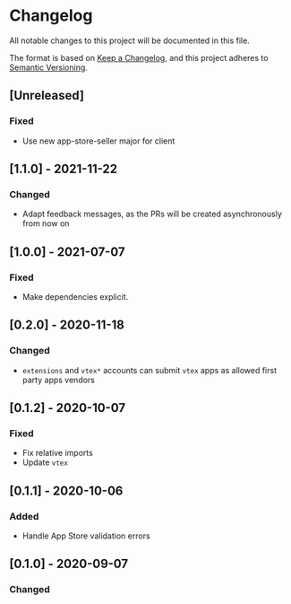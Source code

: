 # Changelog

All notable changes to this project will be documented in this file.

The format is based on [Keep a Changelog](https://keepachangelog.com/en/1.0.0/),
and this project adheres to [Semantic Versioning](https://semver.org/spec/v2.0.0.html).

## [Unreleased]

### Fixed
- Use new app-store-seller major for client
## [1.1.0] - 2021-11-22

### Changed

- Adapt feedback messages, as the PRs will be created asynchronously from now on

## [1.0.0] - 2021-07-07
### Fixed
- Make dependencies explicit.

## [0.2.0] - 2020-11-18

### Changed

- `extensions` and `vtex*` accounts can submit `vtex` apps as allowed first party apps vendors

## [0.1.2] - 2020-10-07
### Fixed
- Fix relative imports
- Update `vtex`

## [0.1.1] - 2020-10-06
### Added
- Handle App Store validation errors

## [0.1.0] - 2020-09-07

### Changed
